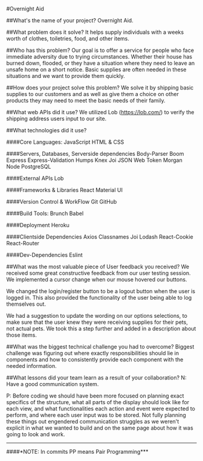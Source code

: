 #Overnight Aid



##What's the name of your project?
Overnight Aid.

##What problem does it solve?
It helps supply individuals with a weeks worth of clothes, toiletries, food, and other items.

##Who has this problem?
Our goal is to offer a service for people who face immediate adversity due to trying circumstances.  Whether their house has burned down, flooded, or they have a situation where they need to leave an unsafe home on a short notice.  Basic supplies are often needed in these situations and we want to provide them quickly.

##How does your project solve this problem?
We solve it by shipping basic supplies to our customers and as well as give them a choice on other products they may need to meet the basic needs of their family.

##What web APIs did it use?
We utilized Lob (https://lob.com/) to verify the shipping address users input to our site.

##What technologies did it use?

####Core Languages:
JavaScript
HTML & CSS

####Servers, Databases, Serverside dependencies
Body-Parser
Boom
Express
Express-Validation
Humps
Knex
Joi
JSON Web Token
Morgan
Node
PostgreSQL

####External APIs
Lob

####Frameworks & Libraries
React
Material UI

####Version Control & WorkFlow
Git
GitHub

####Build Tools:
Brunch
Babel

####Deployment
Heroku

####Clientside Dependencies
Axios
Classnames
Joi
Lodash
React-Cookie
React-Router

####Dev-Dependencies
Eslint

##What was the most valuable piece of User feedback you received?
We received some great constructive feedback from our user testing session.  We implemented a cursor change when our mouse hovered our buttons.

We changed the login/register button to be a logout button when the user is logged in.  This also provided the functionality of the user being able to log themselves out.

We had a suggestion to update the wording on our options selections, to make sure that the user knew they were receiving supplies for their pets, not actual pets. We took this a step further and added in a description about those items.

##What was the biggest technical challenge you had to overcome?
Biggest challenge was figuring out where exactly responsibilities should lie in components and how to consistently provide each component with the needed information.

##What lessons did your team learn as a result of your collaboration?
N: Have a good communication system.


P: Before coding we should have been more focused on planning exact specifics of the structure, what all parts of the display should look like for each view, and what functionalities each action and event were expected to perform, and where each user input was to be stored.  Not fully planning these things out engendered communication struggles as we weren't explicit in what we wanted to build and on the same page about how it was going to look and work.

---------------------------------------------------
####\*NOTE: In commits PP means Pair Programming***
